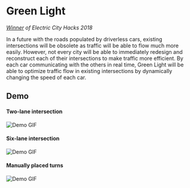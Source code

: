 # Green Light

*[Winner](https://devpost.com/software/traffic-zipper) of Electric City Hacks 2018*

In a future with the roads populated by driverless cars, existing intersections will be obsolete as traffic will be able to flow much more easily. However, not every city will be able to immediately redesign and reconstruct each of their intersections to make traffic more efficient. By each car communicating with the others in real time, Green Light will be able to optimize traffic flow in existing intersections by dynamically changing the speed of each car.

## Demo

#### Two-lane intersection

![Demo GIF](https://i.imgur.com/2HFNNfj.gif)

#### Six-lane intersection

![Demo GIF](https://i.imgur.com/mGxsZUR.gif)

#### Manually placed turns

![Demo GIF](https://i.imgur.com/BYSNUes.gif)